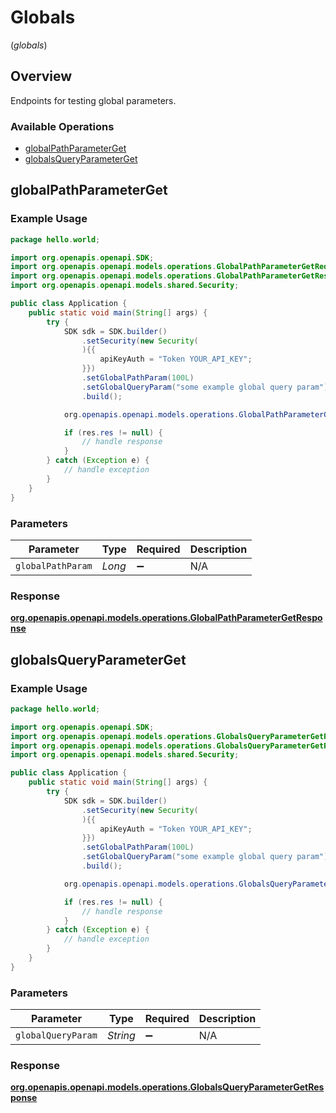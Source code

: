 # Globals
(*globals*)

## Overview

Endpoints for testing global parameters.

### Available Operations

* [globalPathParameterGet](#globalpathparameterget)
* [globalsQueryParameterGet](#globalsqueryparameterget)

## globalPathParameterGet

### Example Usage

```java
package hello.world;

import org.openapis.openapi.SDK;
import org.openapis.openapi.models.operations.GlobalPathParameterGetRequest;
import org.openapis.openapi.models.operations.GlobalPathParameterGetResponse;
import org.openapis.openapi.models.shared.Security;

public class Application {
    public static void main(String[] args) {
        try {
            SDK sdk = SDK.builder()
                .setSecurity(new Security(
                ){{
                    apiKeyAuth = "Token YOUR_API_KEY";
                }})
                .setGlobalPathParam(100L)
                .setGlobalQueryParam("some example global query param")
                .build();

            org.openapis.openapi.models.operations.GlobalPathParameterGetResponse res = sdk.globals.globalPathParameterGet(719830L);

            if (res.res != null) {
                // handle response
            }
        } catch (Exception e) {
            // handle exception
        }
    }
}
```

### Parameters

| Parameter          | Type               | Required           | Description        |
| ------------------ | ------------------ | ------------------ | ------------------ |
| `globalPathParam`  | *Long*             | :heavy_minus_sign: | N/A                |


### Response

**[org.openapis.openapi.models.operations.GlobalPathParameterGetResponse](../../models/operations/GlobalPathParameterGetResponse.md)**


## globalsQueryParameterGet

### Example Usage

```java
package hello.world;

import org.openapis.openapi.SDK;
import org.openapis.openapi.models.operations.GlobalsQueryParameterGetRequest;
import org.openapis.openapi.models.operations.GlobalsQueryParameterGetResponse;
import org.openapis.openapi.models.shared.Security;

public class Application {
    public static void main(String[] args) {
        try {
            SDK sdk = SDK.builder()
                .setSecurity(new Security(
                ){{
                    apiKeyAuth = "Token YOUR_API_KEY";
                }})
                .setGlobalPathParam(100L)
                .setGlobalQueryParam("some example global query param")
                .build();

            org.openapis.openapi.models.operations.GlobalsQueryParameterGetResponse res = sdk.globals.globalsQueryParameterGet("<value>");

            if (res.res != null) {
                // handle response
            }
        } catch (Exception e) {
            // handle exception
        }
    }
}
```

### Parameters

| Parameter          | Type               | Required           | Description        |
| ------------------ | ------------------ | ------------------ | ------------------ |
| `globalQueryParam` | *String*           | :heavy_minus_sign: | N/A                |


### Response

**[org.openapis.openapi.models.operations.GlobalsQueryParameterGetResponse](../../models/operations/GlobalsQueryParameterGetResponse.md)**

